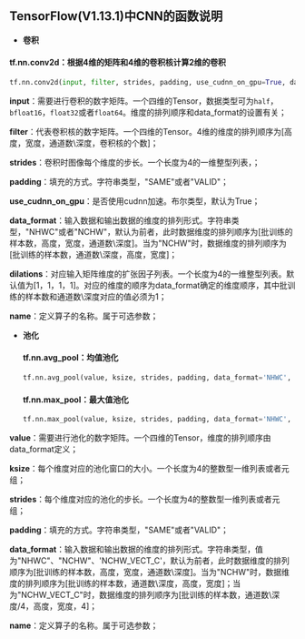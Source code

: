 ## TensorFlow(V1.13.1)中CNN的函数说明

* **卷积**

#### tf.nn.conv2d：根据4维的矩阵和4维的卷积核计算2维的卷积

```python
tf.nn.conv2d(input, filter, strides, padding, use_cudnn_on_gpu=True, data_format='NHWC', dilations=[1, 1, 1, 1], name=None)
```


**input**：需要进行卷积的数字矩阵。一个四维的Tensor，数据类型可为```half```，```bfloat16```，```float32```或者```float64```。维度的排列顺序和data_format的设置有关；

**filter**：代表卷积核的数字矩阵。一个四维的Tensor。4维的维度的排列顺序为[高度，宽度，通道数\深度，卷积核的个数]；

**strides**：卷积时图像每个维度的步长。一个长度为4的一维整型列表，；

**padding**：填充的方式。字符串类型，"SAME"或者"VALID"；

**use_cudnn_on_gpu**：是否使用cudnn加速。布尔类型，默认为True；

**data_format**：输入数据和输出数据的维度的排列形式。字符串类型，"NHWC"或者"NCHW"，默认为前者，此时数据维度的排列顺序为[批训练的样本数，高度，宽度，通道数\深度]。当为"NCHW"时，数据维度的排列顺序为[批训练的样本数，通道数\深度，高度，宽度]；

**dilations**：对应输入矩阵维度的扩张因子列表。一个长度为4的一维整型列表。默认值为[1，1，1，1]。对应的维度的顺序为data_format确定的维度顺序，其中批训练的样本数和通道数\深度对应的值必须为1；

**name**：定义算子的名称。属于可选参数；


* **池化**

   #### tf.nn.avg_pool：均值池化
   
   ```python
   tf.nn.avg_pool(value, ksize, strides, padding, data_format='NHWC', name=None)
   ```
   
   #### tf.nn.max_pool：最大值池化
   
      
   ```python
   tf.nn.max_pool(value, ksize, strides, padding, data_format='NHWC', name=None)
   ```
   
**value**：需要进行池化的数字矩阵。一个四维的Tensor，维度的排列顺序由data_format定义；
   
**ksize**：每个维度对应的池化窗口的大小。一个长度为4的整数型一维列表或者元组；
   
**strides**：每个维度对应的池化的步长。一个长度为4的整数型一维列表或者元组；
   
**padding**：填充的方式。字符串类型，"SAME"或者"VALID"；
   
**data_format**：输入数据和输出数据的维度的排列形式。字符串类型，值为"NHWC"、"NCHW"、'NCHW_VECT_C'，默认为前者，此时数据维度的排列顺序为[批训练的样本数，高度，宽度，通道数\深度]。当为"NCHW"时，数据维度的排列顺序为[批训练的样本数，通道数\深度，高度，宽度]；当为"NCHW_VECT_C"时，数据维度的排列顺序为[批训练的样本数，通道数\深度/4，高度，宽度，4]；
   
**name**：定义算子的名称。属于可选参数；
   
   
   
